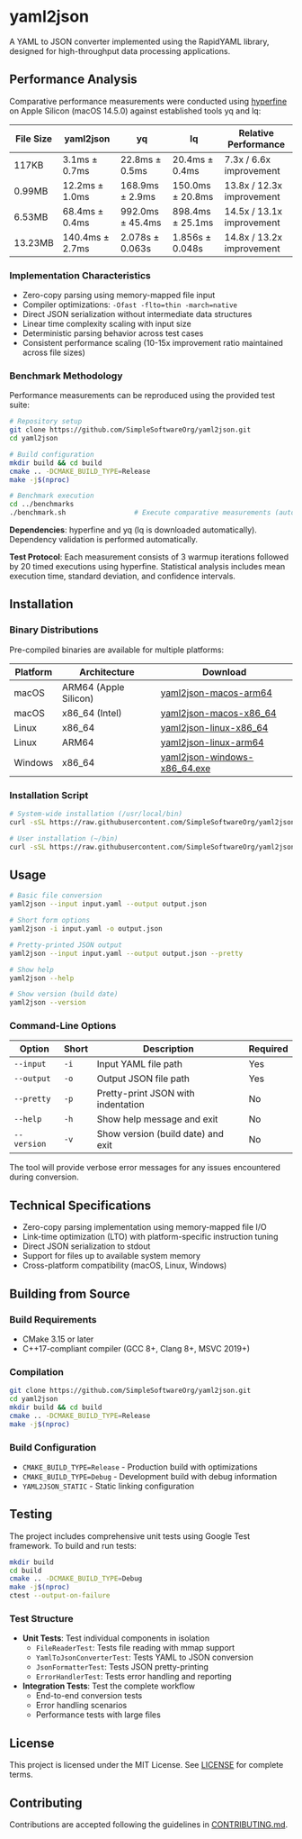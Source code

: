 # yaml2json

A YAML to JSON converter implemented using the RapidYAML library, designed for high-throughput data processing applications.

## Performance Analysis

Comparative performance measurements were conducted using [hyperfine](https://github.com/sharkdp/hyperfine) on Apple Silicon (macOS 14.5.0) against established tools yq and lq:

| File Size | yaml2json | yq | lq | Relative Performance |
|-----------|-----------|----|----|---------------------|
| 117KB | 3.1ms ± 0.7ms | 22.8ms ± 0.5ms | 20.4ms ± 0.4ms | 7.3x / 6.6x improvement |
| 0.99MB | 12.2ms ± 1.0ms | 168.9ms ± 2.9ms | 150.0ms ± 20.8ms | 13.8x / 12.3x improvement |
| 6.53MB | 68.4ms ± 0.4ms | 992.0ms ± 45.4ms | 898.4ms ± 25.1ms | 14.5x / 13.1x improvement |
| 13.23MB | 140.4ms ± 2.7ms | 2.078s ± 0.063s | 1.856s ± 0.048s | 14.8x / 13.2x improvement |

### Implementation Characteristics

- Zero-copy parsing using memory-mapped file input
- Compiler optimizations: `-Ofast -flto=thin -march=native`
- Direct JSON serialization without intermediate data structures
- Linear time complexity scaling with input size
- Deterministic parsing behavior across test cases
- Consistent performance scaling (10-15x improvement ratio maintained across file sizes)

### Benchmark Methodology

Performance measurements can be reproduced using the provided test suite:

```bash
# Repository setup
git clone https://github.com/SimpleSoftwareOrg/yaml2json.git
cd yaml2json

# Build configuration
mkdir build && cd build
cmake .. -DCMAKE_BUILD_TYPE=Release
make -j$(nproc)

# Benchmark execution
cd ../benchmarks
./benchmark.sh                 # Execute comparative measurements (auto-generates test files)
```

**Dependencies**: hyperfine and yq (lq is downloaded automatically). Dependency validation is performed automatically.

**Test Protocol**: Each measurement consists of 3 warmup iterations followed by 20 timed executions using hyperfine. Statistical analysis includes mean execution time, standard deviation, and confidence intervals.

## Installation

### Binary Distributions

Pre-compiled binaries are available for multiple platforms:

| Platform | Architecture | Download |
|----------|-------------|----------|
| macOS | ARM64 (Apple Silicon) | [yaml2json-macos-arm64](https://github.com/SimpleSoftwareOrg/yaml2json/releases/latest/download/yaml2json-macos-arm64) |
| macOS | x86_64 (Intel) | [yaml2json-macos-x86_64](https://github.com/SimpleSoftwareOrg/yaml2json/releases/latest/download/yaml2json-macos-x86_64) |
| Linux | x86_64 | [yaml2json-linux-x86_64](https://github.com/SimpleSoftwareOrg/yaml2json/releases/latest/download/yaml2json-linux-x86_64) |
| Linux | ARM64 | [yaml2json-linux-arm64](https://github.com/SimpleSoftwareOrg/yaml2json/releases/latest/download/yaml2json-linux-arm64) |
| Windows | x86_64 | [yaml2json-windows-x86_64.exe](https://github.com/SimpleSoftwareOrg/yaml2json/releases/latest/download/yaml2json-windows-x86_64.exe) |

### Installation Script

```bash
# System-wide installation (/usr/local/bin)
curl -sSL https://raw.githubusercontent.com/SimpleSoftwareOrg/yaml2json/main/install.sh | sudo bash

# User installation (~/bin)
curl -sSL https://raw.githubusercontent.com/SimpleSoftwareOrg/yaml2json/main/install.sh | bash -s -- --user
```



## Usage

```bash
# Basic file conversion
yaml2json --input input.yaml --output output.json

# Short form options
yaml2json -i input.yaml -o output.json

# Pretty-printed JSON output
yaml2json --input input.yaml --output output.json --pretty

# Show help
yaml2json --help

# Show version (build date)
yaml2json --version
```

### Command-Line Options

| Option | Short | Description | Required |
|--------|-------|-------------|----------|
| `--input` | `-i` | Input YAML file path | Yes |
| `--output` | `-o` | Output JSON file path | Yes |
| `--pretty` | `-p` | Pretty-print JSON with indentation | No |
| `--help` | `-h` | Show help message and exit | No |
| `--version` | `-v` | Show version (build date) and exit | No |

The tool will provide verbose error messages for any issues encountered during conversion.

## Technical Specifications

- Zero-copy parsing implementation using memory-mapped file I/O
- Link-time optimization (LTO) with platform-specific instruction tuning
- Direct JSON serialization to stdout
- Support for files up to available system memory
- Cross-platform compatibility (macOS, Linux, Windows)

## Building from Source

### Build Requirements

- CMake 3.15 or later
- C++17-compliant compiler (GCC 8+, Clang 8+, MSVC 2019+)

### Compilation

```bash
git clone https://github.com/SimpleSoftwareOrg/yaml2json.git
cd yaml2json
mkdir build && cd build
cmake .. -DCMAKE_BUILD_TYPE=Release
make -j$(nproc)
```

### Build Configuration

- `CMAKE_BUILD_TYPE=Release` - Production build with optimizations
- `CMAKE_BUILD_TYPE=Debug` - Development build with debug information
- `YAML2JSON_STATIC` - Static linking configuration

## Testing

The project includes comprehensive unit tests using Google Test framework. To build and run tests:

```bash
mkdir build
cd build
cmake .. -DCMAKE_BUILD_TYPE=Debug
make -j$(nproc)
ctest --output-on-failure
```

### Test Structure

- **Unit Tests**: Test individual components in isolation
  - `FileReaderTest`: Tests file reading with mmap support
  - `YamlToJsonConverterTest`: Tests YAML to JSON conversion
  - `JsonFormatterTest`: Tests JSON pretty-printing
  - `ErrorHandlerTest`: Tests error handling and reporting
- **Integration Tests**: Test the complete workflow
  - End-to-end conversion tests
  - Error handling scenarios
  - Performance tests with large files

## License

This project is licensed under the MIT License. See [LICENSE](LICENSE) for complete terms.

## Contributing

Contributions are accepted following the guidelines in [CONTRIBUTING.md](CONTRIBUTING.md). 